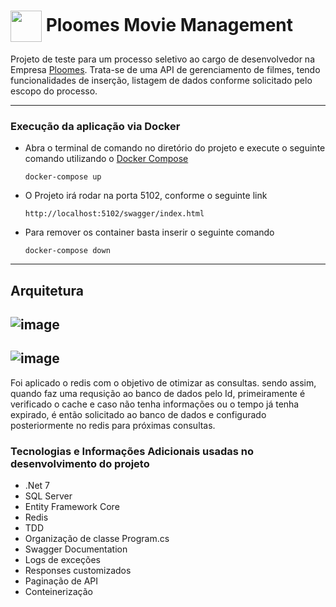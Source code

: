 # <img align="center" height="50" src="https://github.com/guftrindade/PloomesMovieManagement/assets/67704261/6f0759a1-91f7-4298-935e-57575afe3055" /> Ploomes Movie Management

Projeto de teste para um processo seletivo ao cargo de desenvolvedor na Empresa [Ploomes](https://www.ploomes.com/). Trata-se de uma API de gerenciamento de filmes, tendo funcionalidades de inserção, listagem de dados conforme solicitado pelo escopo do processo. 

<hr>

### Execução da aplicação via Docker
- Abra o terminal de comando no diretório do projeto e execute o seguinte comando utilizando o [Docker Compose](https://docs.docker.com/compose/)

    ```
    docker-compose up
    ```

- O Projeto irá rodar na porta 5102, conforme o seguinte link

    ```
    http://localhost:5102/swagger/index.html
    ```

- Para remover os container basta inserir o seguinte comando

    ```
    docker-compose down
    ```
<hr>

## Arquitetura
![image](https://github.com/guftrindade/PloomesMovieManagement/assets/67704261/d1024533-0d5a-4118-a898-2c278781a39d)
---
![image](https://github.com/guftrindade/PloomesMovieManagement/assets/67704261/de8b1865-6b67-469a-974f-110a0559d7f6)
---
Foi aplicado o redis com o objetivo de otimizar as consultas. sendo assim, quando faz uma requsição ao banco de dados pelo Id, primeiramente é verificado o cache e caso não tenha informações ou o tempo já tenha expirado, 
é então solicitado ao banco de dados e configurado posteriormente no redis para próximas consultas.


### Tecnologias e Informações Adicionais usadas no desenvolvimento do projeto
 - .Net 7
 - SQL Server
 - Entity Framework Core
 - Redis
 - TDD
 - Organização de classe Program.cs
 - Swagger Documentation
 - Logs de exceções
 - Responses customizados
 - Paginação de API
 - Conteinerização
